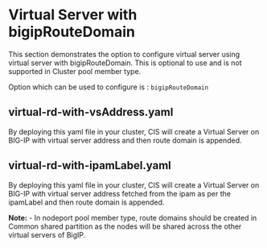 # Virtual Server with bigipRouteDomain

This section demonstrates the option to configure virtual server using virtual server with bigipRouteDomain. This is optional to use and is not supported in Cluster pool member type.

Option which can be used to configure is :
    `bigipRouteDomain`

## virtual-rd-with-vsAddress.yaml

By deploying this yaml file in your cluster, CIS will create a Virtual Server on BIG-IP with virtual server address and then route domain is appended.

## virtual-rd-with-ipamLabel.yaml

By deploying this yaml file in your cluster, CIS will create a Virtual Server on BIG-IP with virtual server address fetched from the ipam as per the ipamLabel and then route domain is appended.

**Note:**
    - In nodeport pool member type, route domains should be created in Common shared partition as the nodes will be shared across the other virtual servers of BigIP.
